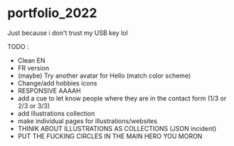 # portfolio_2022

Just because i don't trust my USB key lol

TODO :

-   Clean EN
-   FR version
-   (maybe) Try another avatar for Hello (match color scheme)
-   Change/add hobbies icons
-   RESPONSIVE AAAAH
-   add a cue to let know people where they are in the contact form (1/3 or 2/3 or 3/3)
-   add illustrations collection
-   make individual pages for illustrations/websites
-   THINIK ABOUT ILLUSTRATIONS AS COLLECTIONS (JSON incident)
-   PUT THE FUCKING CIRCLES IN THE MAIN HERO YOU MORON
